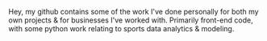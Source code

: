 Hey, my github contains some of the work I've done personally for both my own projects & for businesses I've worked with. Primarily front-end code, with some python work relating to sports data analytics & modeling. 
